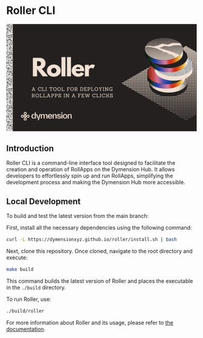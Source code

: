 # Roller CLI

![Roller CLI Logo](images/readme.png)

## Introduction

Roller CLI is a command-line interface tool designed to facilitate the creation
and operation of RollApps on the Dymension Hub.
It allows developers to effortlessly spin up and run RollApps, simplifying the
development process and making the Dymension Hub
more accessible.

## Local Development

To build and test the latest version from the main branch:

First, install all the necessary dependencies using the following command:
```bash
curl -L https://dymensionxyz.github.io/roller/install.sh | bash
```

Next, clone this repository. Once cloned, navigate to the root directory and execute:
```bash
make build
```

This command builds the latest version of Roller and places the executable in the `./build` directory.

To run Roller, use:
```bash
./build/roller
```

For more information about Roller and its usage, please refer to [the documentation](https://docs.dymension.xyz/build/roller).
